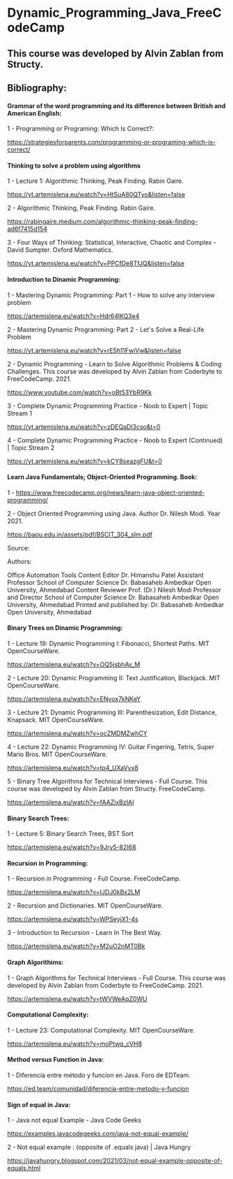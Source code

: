 # Dynamic_Programming_Java_FreeCodeCamp 

## This course was developed by Alvin Zablan from Structy.


## Bibliography:

#### Grammar of the word programming and its difference between British and American English:

1 - Programming or Programing: Which Is Correct?:

https://strategiesforparents.com/programming-or-programing-which-is-correct/

####  Thinking to solve a problem using algorithms

1 -  Lecture 1: Algorithmic Thinking, Peak Finding. Rabin Gaire.

https://yt.artemislena.eu/watch?v=HtSuA80QTyo&listen=false

2 - Algorithmic Thinking, Peak Finding. Rabin Gaire.

https://rabingaire.medium.com/algorithmic-thinking-peak-finding-ad6f7415d154

3 - Four Ways of Thinking: Statistical, Interactive, Chaotic and Complex - David Sumpter. Oxford Mathematics.

https://yt.artemislena.eu/watch?v=PPCfDe8TfJQ&listen=false

#### Introduction to Dinamic Programming:

1 - Mastering Dynamic Programming: Part 1 - How to solve any interview problem

https://artemislena.eu/watch?v=Hdr64lKQ3e4

2 - Mastering Dynamic Programming: Part 2 - Let's Solve a Real-Life Problem

https://yt.artemislena.eu/watch?v=rE5h11FwiVw&listen=false

2 -  Dynamic Programming - Learn to Solve Algorithmic Problems & Coding Challenges. This course was developed by Alvin Zablan from Coderbyte to FreeCodeCamp. 2021.

https://www.youtube.com/watch?v=oBt53YbR9Kk

3 - Complete Dynamic Programming Practice - Noob to Expert | Topic Stream 1

https://yt.artemislena.eu/watch?v=zDEQaDl3cso&t=0

4 - Complete Dynamic Programming Practice - Noob to Expert (Continued) | Topic Stream 2

https://yt.artemislena.eu/watch?v=kCY8seazgFU&t=0

#### Learn Java Fundamentals; Object-Oriented Programming. Book:

1 - https://www.freecodecamp.org/news/learn-java-object-oriented-programming/

2 - Object Oriented Programming using Java. Author Dr. Nilesh Modi. Year 2021.

https://baou.edu.in/assets/pdf/BSCIT_304_slm.pdf

Source:

Authors:

Office Automation Tools
Content Editor
Dr. Himanshu Patel
Assistant Professor
School of Computer Science
Dr. Babasaheb Ambedkar Open University, Ahmedabad
Content Reviewer
Prof. (Dr.) Nilesh Modi
Professor and Director
School of Computer Science
Dr. Babasaheb Ambedkar Open University, Ahmedabad
Printed and published by: Dr. Babasaheb Ambedkar Open University,
Ahmedabad

#### Binary Trees on Dinamic Programming:

1 -  Lecture 19: Dynamic Programming I: Fibonacci, Shortest Paths. MIT OpenCourseWare.

https://artemislena.eu/watch?v=OQ5jsbhAv_M

2 -  Lecture 20: Dynamic Programming II: Text Justification, Blackjack. MIT OpenCourseWare.

https://artemislena.eu/watch?v=ENyox7kNKeY

3 - Lecture 21: Dynamic Programming III: Parenthesization, Edit Distance, Knapsack. MIT OpenCourseWare.

https://artemislena.eu/watch?v=ocZMDMZwhCY

4 - Lecture 22: Dynamic Programming IV: Guitar Fingering, Tetris, Super Mario Bros. MIT OpenCourseWare.

https://artemislena.eu/watch?v=tp4_UXaVyx8

5 -  Binary Tree Algorithms for Technical Interviews - Full Course. This course was developed by Alvin Zablan from Structy. FreeCodeCamp.

https://artemislena.eu/watch?v=fAAZixBzIAI

#### Binary Search Trees:

1 -  Lecture 5: Binary Search Trees, BST Sort 

https://artemislena.eu/watch?v=9Jry5-82I68

#### Recursion in Programming:

1 -  Recursion in Programming - Full Course. FreeCodeCamp.

https://artemislena.eu/watch?v=IJDJ0kBx2LM

2 - Recursion and Dictionaries. MIT OpenCourseWare.

https://artemislena.eu/watch?v=WPSeyjX1-4s

3 -  Introduction to Recursion - Learn In The Best Way.

https://artemislena.eu/watch?v=M2uO2nMT0Bk

#### Graph Algorithims:

 1 - Graph Algorithms for Technical Interviews - Full Course. This course was developed by Alvin Zablan from Coderbyte to FreeCodeCamp. 2021.

 https://artemislena.eu/watch?v=tWVWeAqZ0WU

#### Computational Complexity:

1 - Lecture 23: Computational Complexity. MIT OpenCourseWare.

https://artemislena.eu/watch?v=moPtwq_cVH8

#### Method versus Function in Java:

1 - Diferencia entre método y funcion en Java. Foro de EDTeam. 

https://ed.team/comunidad/diferencia-entre-metodo-y-funcion

#### Sign of equal in Java:

1 - Java not equal Example - Java Code Geeks

https://examples.javacodegeeks.com/java-not-equal-example/

2 - Not equal example : (opposite of .equals java) | Java Hungry

https://javahungry.blogspot.com/2021/03/not-equal-example-opposite-of-equals.html


